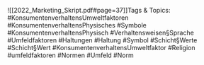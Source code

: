 
![[2022_Marketing_Skript.pdf#page=37]]Tags & Topics:
   #KonsumentenverhaltensUmweltfaktoren
   #KonsumentenverhaltensPhysisches
   #Symbole
   #KonsumentenverhaltensPhysisch
   #Verhaltensweisen§Sprache
   #Umfeldfaktoren
   #Haltungen
   #Haltung
   #Symbol
   #Schicht§Werte
   #Schicht§Wert
   #KonsumentenverhaltensUmweltfaktor
   #Religion
   #umfeldfaktoren
   #Normen
   #Umfeld
   #Norm